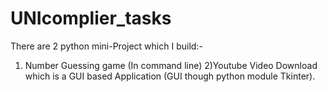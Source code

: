 # UNIcomplier_tasks

There are 2 python mini-Project which I build:- 
  1) Number Guessing game (In command line)
  2)Youtube Video Download which is a GUI based Application (GUI though python module Tkinter).
